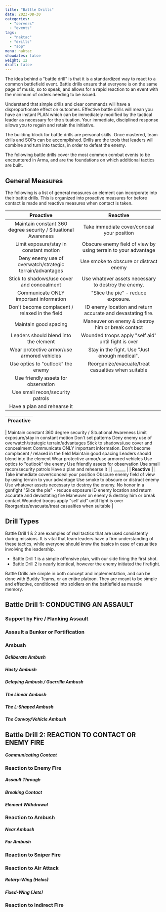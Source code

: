 ```yaml
---
title: "Battle Drills"
date: 2023-08-30
categories:
  - "servers"
  - "events"
tags:
  - "naktac"
  - "drills"
  - "sop"
menu: naktac
showdates: false
weight: 12
draft: false
---
```

The idea behind a "battle drill" is that it is a standardized way to react to a common battlefield event. Battle drills ensure that everyone is on the same page of music, so to speak, and allows for a rapid reaction to an event with the minimum of orders needing to be issued.

Understand that simple drills and clear commands will have a disproportionate effect on outcomes. Effective battle drills will mean you have an instant PLAN which can be immediately modified by the tactical leader as necessary for the situation. Your immediate, disciplined response allows you to regain and retain the initiative.

The building block for battle drills are personal skills. Once mastered, team drills and SOPs can be accomplished.  Drills are the tools that leaders will combine and turn into tactics, in order to defeat the enemy.

The following battle drills cover the most common combat events to be encountered in Arma, and are the foundations on which additional tactics are built.
<!-- more -->
## General Measures
The following is a list of general measures an element can incorporate into their battle drills. This is organized into proactive measures for before contact is made and reactive measures when contact is taken.

| Proactive | Reactive  |
|:---------:|:---------:|
| Maintain constant 360 degree security / Situational Awareness | Take immediate cover/conceal your position |
| Limit exposure/stay in constant motion | Obscure enemy field of view by using terrain to your advantage |
| Deny enemy use of overwatch/strategic terrain/advantages | Use smoke to obscure or distract enemy |
| Stick to shadows/use cover and concealment | Use whatever assets necessary to destroy the enemy.|
| Communicate ONLY important information | "Slice the pie" - reduce exposure. |
| Don't become complacent / relaxed in the field | ID enemy location and return accurate and devastating fire. |
| Maintain good spacing | Maneuver on enemy & destroy him or break contact |
| Leaders should blend into the element | Wounded troops apply "self aid" until fight is over |
| Wear protective armor/use armored vehicles | Stay in the fight.  Use "Just enough medical". |
| Use optics to "outlook" the enemy | Reorganize/evacuate/treat casualties when suitable |
| Use friendly assets for observation | |
| Use small recon/security patrols | |
| Have a plan and rehearse it | |

| **Proactive** |
|:---------:|
|
Maintain constant 360 degree security / Situational Awareness
Limit exposure/stay in constant motion
Don't set patterns
Deny enemy use of overwatch/strategic terrain/advantages
Stick to shadows/use cover and concealment
Communicate ONLY important information.
Don't become complacent / relaxed in the field
Maintain good spacing
Leaders should blend into the element
Wear protective armor/use armored vehicles
Use optics to "outlook" the enemy
Use friendly assets for observation
Use small recon/security patrols
Have a plan and rehearse it
|
| ______ |
| **Reactive** |
|
Take immediate cover/conceal your position
Obscure enemy field of view by using terrain to your advantage
Use smoke to obscure or distract enemy
Use whatever assets necessary to destroy the enemy. No honor in a gunfight
"Slice the pie" - reduce exposure
ID enemy location and return accurate and devastating fire
Maneuver on enemy & destroy him or break contact
Wounded troops apply "self aid" until fight is over
Reorganize/evacuate/treat casualties when suitable
|

## Drill Types

Battle Drill 1 & 2 are examples of real tactics that are used consistently during missions. It is vital that team leaders have a firm understanding of these tactics, while everyone should know the basics in case of casualties involving the leadership. 

- Battle Drill 1 is a simple offensive plan, with our side firing the first shot. 
- Battle Drill 2 is nearly identical, however the enemy initiated the firefight. 

Battle Drills are simple in both concept and implementation, and can be done with Buddy Teams, or an entire platoon. They are meant to be simple and effective, conditioned into soldiers on the battlefield as muscle memory. 

## Battle Drill 1: CONDUCTING AN ASSAULT
### Support by Fire / Flanking Assault
### Assault a Bunker or Fortification
### Ambush
##### Deliberate Ambush
##### Hasty Ambush
##### Delaying Ambush / Guerrilla Ambush
##### The Linear Ambush
##### The L-Shaped Ambush
##### The Convoy/Vehicle Ambush

## Battle Drill 2: REACTION TO CONTACT OR ENEMY FIRE
##### Communicating Contact
### Reaction to Enemy Fire
##### Assault Through
##### Breaking Contact
##### Element Withdrawal
### Reaction to Ambush
##### Near Ambush
##### Far Ambush
### Reaction to Sniper Fire
### Reaction to Air Attack
##### Rotary-Wing (Helos)
##### Fixed-Wing (Jets)
### Reaction to Indirect Fire